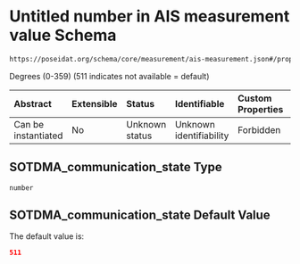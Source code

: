 # Untitled number in AIS measurement value Schema

```txt
https://poseidat.org/schema/core/measurement/ais-measurement.json#/properties/SOTDMA_communication_state
```

Degrees (0-359) (511 indicates not available = default)

| Abstract            | Extensible | Status         | Identifiable            | Custom Properties | Additional Properties | Access Restrictions | Defined In                                                                                    |
| :------------------ | :--------- | :------------- | :---------------------- | :---------------- | :-------------------- | :------------------ | :-------------------------------------------------------------------------------------------- |
| Can be instantiated | No         | Unknown status | Unknown identifiability | Forbidden         | Allowed               | none                | [ais-measurement.json*](schemas/core/measurement/ais-measurement.json "open original schema") |

## SOTDMA_communication_state Type

`number`

## SOTDMA_communication_state Default Value

The default value is:

```json
511
```
